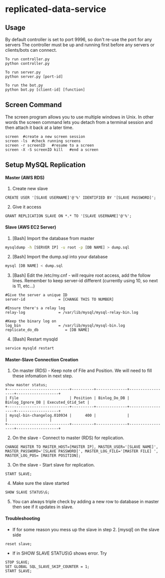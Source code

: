 # replicated-data-service #

## Usage ##
By default controller is set to port 9996, so don't re-use the port for any servers
The controller must be up and running first before any servers or clients/bots can connect.
```
To run controller.py
python controller.py

To run server.py
python server.py [port-id]

To run the bot.py
python bot.py [client-id] [function]
```
## Screen Command ##
The screen program allows you to use multiple windows in Unix. In other words the screen command lets you detach from a terminal session and then attach it back at a later time.
```
screen  #create a new screen session
screen -ls  #check running screens
screen -r screenID   #resume to a screen
screen -X -S screenID kill   #end a screen
```

## Setup MySQL Replication ##
#### Master (AWS RDS)
  1. Create new slave
```mysql
CREATE USER '[SLAVE USERNAME]'@'%' IDENTIFIED BY '[SLAVE PASSWORD]';
```
  2. Give it access
```mysql
GRANT REPLICATION SLAVE ON *.* TO '[SLAVE USERNAME]'@'%';  
```
#### Slave (AWS EC2 Server)
  1. [Bash] Import the database from master
```bash
mysqldump -h [SERVER IP] -u root -p [DB NAME] > dump.sql
```
  2. [Bash] Import the dump.sql into your database
```bash
mysql [DB NAME] < dump.sql
```
  3. [Bash] Edit the /etc/my.cnf - will require root access, add the follow lines. Remember to keep server-id different (currently using 10, so next is 11, etc...)
```
#Give the server a unique ID
server-id               = [CHANGE THIS TO NUMBER]

#Ensure there's a relay log
relay-log               = /var/lib/mysql/mysql-relay-bin.log

#Keep the binary log on
log_bin                 = /var/lib/mysql/mysql-bin.log
replicate_do_db            = [DB NAME]
```
  4. [Bash] Restart mysqld
```bash
service mysqld restart
```
#### Master-Slave Connection Creation
  1. On master (RDS) - Keep note of File and Position. We will need to fill these infomation in next step.
```mysql
show master status;
+----------------------------+----------+--------------+------------------+-------------------+
| File                       | Position | Binlog_Do_DB | Binlog_Ignore_DB | Executed_Gtid_Set |
+----------------------------+----------+--------------+------------------+-------------------+
| mysql-bin-changelog.010934 |      400 |              |                  |                   |
+----------------------------+----------+--------------+------------------+-------------------+
```
  2. On the slave - Connect to master (RDS) for replication.
```mysql
CHANGE MASTER TO MASTER_HOST=[MASTER IP], MASTER_USER='[SLAVE NAME]', MASTER_PASSWORD='[SLAVE PASSWORD]', MASTER_LOG_FILE='[MASTER FILE] ', MASTER_LOG_POS= [MASTER POSITION];
 ```
  3. On the slave - Start slave for replication.
```mysql
START SLAVE;
```
  4. Make sure the slave started
```myaql
SHOW SLAVE STATUS\G;
```
  5. You can always triple check by adding a new row to database in master then see if it updates in slave.

#### Troubleshooting
- If for some reason you mess up the slave in step 2.
	[mysql] on the slave side
```mysql
reset slave;
```
- If in SHOW SLAVE STATUS\G shows error. Try
```mysql
STOP SLAVE;
SET GLOBAL SQL_SLAVE_SKIP_COUNTER = 1;
START SLAVE;
```
